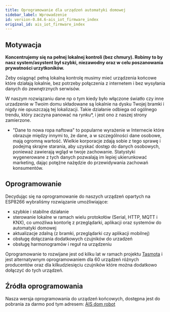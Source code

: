 ```yaml
---
title: Oprogramowanie dla urządzeń automatyki domowej
sidebar_label: Wprowadzenie
id: version-0.84.6-ais_iot_firmware_index
original_id: ais_iot_firmware_index
---
```


## Motywacja

**Koncentrujemy się na pełnej lokalnej kontroli (bez chmury). Robimy to by nasz system/asystent był szybki, niezawodny oraz w celu poszanowania prywatności urzytkoników.**

Żeby osiągnąć pełną lokalną kontrolę musimy mieć urządzenia końcowe które działają lokalnie, bez potrzeby połączenia z internetem i bez wysyłania danych do zewnętrznych serwisów.

W naszym rozwiązaniu dane np o tym kiedy było włączone światło czy inne urzadzenie w Twoim domu składowane są lokalnie na dysku Twojej bramki i nigdy nie opuszczają tej lokalizacji. Takie działanie odbiega od ogólnego trendu, który zaczyna panować na rynku*, i jest ono z naszej strony zamierzone.

* "Dane to nowa ropa naftowa" to popularne wyrażenie w Internecie które obrazuje między innymi to, że dane, a w szczególności dane osobowe, mają ogromną wartość. Wielkie korporacje zdają sobie z tego sprawę i podejmą skrajne starania, aby uzyskać dostęp do danych osobowych, ponieważ zawierają wgląd w twoje zachowanie. Statystyki wygenerowane z tych danych pozwalają im lepiej ukierunkować marketing, dając potężne nażędzie do przewidywania zachowań konsumentów.


## Oprogramowanie

Decydując się na oprogramowanie do naszych urządzeń  opartych na ESP8266 wybraliśmy rozwiązanie umożliwiające:

- szybkie i stabilne działanie
- sterowanie lokalne w ramach wielu protokołów (Serial, HTTP, MQTT i KNX), co umożliwa kontorlę z przeglądarki, aplikacji oraz systemów do automatyki domowej
- aktualizacje zdalną (z bramki, przeglądarki czy aplikacji mobilnej)
- obsługę dołączania dodatkowych czujników do urzadzeń
- obsługę harmonogramów i reguł na urządzeniu


Oprogramowanie to rozwijane jest od kilku lat w ramach projektu [Tasmota](https://github.com/arendst/Tasmota) i jest alternatywnym oprogramowaniem dla 60 urządzeń różnych producentów oraz dla kilkudziesięciu czujników które można dodatkowo dołączyć do tych urządzeń.


## Źródła oprogramowania

Nasza wersja oprogramowania do urządzeń końcowych, dostępna jest do pobrania za darmo pod tym adresem:
[AIS dom robot](https://github.com/sviete/AIS-DOM-ROBOT)
